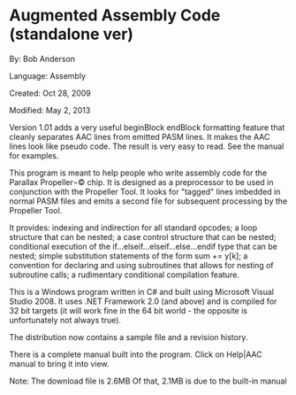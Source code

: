 # Augmented Assembly Code (standalone ver)

By: Bob Anderson

Language: Assembly

Created: Oct 28, 2009

Modified: May 2, 2013

Version 1.01 adds a very useful beginBlock endBlock formatting feature that cleanly separates AAC lines from emitted PASM lines. It makes the AAC lines look like pseudo code. The result is very easy to read. See the manual for examples.

This program is meant to help people who write assembly code for the Parallax Propeller¬© chip. It is designed as a preprocessor to be used in conjunction with the Propeller Tool. It looks for "tagged" lines imbedded in normal PASM files and emits a second file for subsequent processing by the Propeller Tool.

It provides: indexing and indirection for all standard opcodes; a loop structure that can be nested; a case control structure that can be nested; conditional execution of the if...elseif...elseif...else...endif type that can be nested; simple substitution statements of the form sum += y\[k\]; a convention for declaring and using subroutines that allows for nesting of subroutine calls; a rudimentary conditional compilation feature.

This is a Windows program written in C# and built using Microsoft Visual Studio 2008. It uses .NET Framework 2.0 (and above) and is compiled for 32 bit targets (it will work fine in the 64 bit world - the opposite is unfortunately not always true).

The distribution now contains a sample file and a revision history.

There is a complete manual built into the program. Click on Help|AAC manual to bring it into view.

Note: The download file is 2.6MB Of that, 2.1MB is due to the built-in manual
